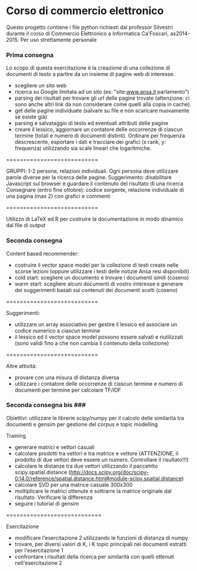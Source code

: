 # Corso di commercio elettronico #

Questo progetto contiene i file python richiesti dal professor Silvestri durante il corso di Commercio Elettronico a Informatica Ca'Foscari, as2014-2015.
Per uso strettamente personale

### Prima consegna ###

Lo scopo di questa esercitazione è la creazione di una collezione di documenti di testo a partire da un insieme di pagine web di interesse.

* scegliere un sito web
* ricerca su Google limitata ad un sito (es: "site:www.ansa.it parlamento")
* parsing dei risultati per trovare gli url delle pagine trovate (attenzione: ci sono anche altri link da non considerare come quelli alla copia in cache).
* get delle pagine individuate (salvare su file e non scaricare nuovamente se esiste già)
* parsing e salvataggio di testo ed eventuali attributi delle pagine
* creare il lessico, aggiornare un contatore delle occorrenze di ciascun termine (totali e numero di documenti distinti). Ordinare per frequenza descrescente, esportare i dati e tracciare dei grafici (x:rank, y: frequenza) utilizzando sia scale lineari che logaritmiche.

===========================

GRUPPI: 1-2 persone, relazioni individuali. Ogni persona deve utilizzare parole diverse per la ricerca delle pagine.
Suggerimento: disabilitare Javascript sul browser e guardare il contenuto del risultato di una ricerca
Consegnare (entro fine ottobre): codice sorgente, relazione individuale di una pagina (max 2) con grafici e commenti

===========================

Utilizzo di LaTeX ed R per costruire la documentazione in modo dinamico dal file di output


### Seconda consegna ###

Content based recommender:

* costruire il vector space model per la collezione di testi create nelle scorse lezioni (oppure utilizzare i testi delle notizie Ansa resi disponibili)
* cold start: scegliere un documento e trovare i documenti simili (coseno)
* warm start: scegliere alcuni documenti di vostro interesse e generare dei suggerimenti basati sui contenuti dei documenti scelti  (coseno) 
    
===========================   

Suggerimenti:

* utilizzare un array associativo per gestire il lessico ed associare un codice numerico a ciascun termine
* il lessico ed il vector space model possono essere salvati e riutilizzati (sono validi fino a che non cambia il contenuto della collezione)

===========================
    
Altre attività:

* provare con una misura di distanza diversa
* utilizzare i contatore delle occorrenze di ciascun termine e numero di documenti per termine per calcolare TF/IDF

### Seconda consegna bis ###
Obiettivi: utilizzare le librerie scipy/numpy per il calcolo delle similarità tra documenti e gensim per gestione del corpus e topic modelling

Training
* generare matrici e vettori casuali
* calcolare prodotti tra vettori e tra matrice e vettore (ATTENZIONE, il prodotto di due vettori deve essere un numero. Controllare il risultato!!!)
* calcolare le distanze tra due vettori utilizzando il paccehtto scipy.spatial.distance (http://docs.scipy.org/doc/scipy-0.14.0/reference/spatial.distance.html#module-scipy.spatial.distance)
* calcolare SVD per una matrice casuale 300x300
* moltiplicare le matrici ottenute e sottrarre la matrice originale dal risultato. Verificare la differenza
* seguire i tutorial di gensim

============================

Esercitazione
* modificare l'esercitazione 2 utilizzando le funzioni di distanza di numpy
* trovare, per diversi valori di K, i K topic principali nei documenti estratti per l'esercitazione 1
* confrontare i risultati della ricerca per similarità con quelli ottenuti nell'esercitazione 2